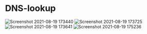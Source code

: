 # DNS-lookup
![Screenshot 2021-08-19 173440](https://user-images.githubusercontent.com/83965492/130067260-307c742a-f615-4973-bb3d-1611dac963f9.png)
![Screenshot 2021-08-19 173725](https://user-images.githubusercontent.com/83965492/130067376-26a272ab-b8f3-4d3d-abc4-0cac222207bd.png)
![Screenshot 2021-08-19 173641](https://user-images.githubusercontent.com/83965492/130067415-de754499-f944-426f-b4af-f128f173bda5.png)
![Screenshot 2021-08-19 175236](https://user-images.githubusercontent.com/83965492/130067622-c241ff3e-1c75-4ad5-b09b-302a8ce585e4.png)
